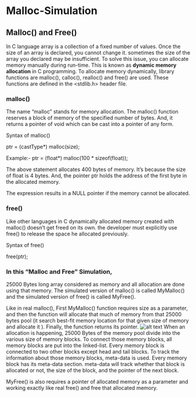 # Malloc-Simulation

## Malloc() and Free()

In C language array is a collection of a fixed number of values. Once the size of an array is declared, you cannot change it. sometimes the size of the array you declared may be insufficient. To solve this issue, you can allocate memory manually during run-time. This is known as **dynamic memory allocation** in C programming. To allocate memory dynamically, library functions are malloc(), calloc(), realloc() and free() are used. These functions are defined in the <stdlib.h> header file.

### malloc()

The name “malloc” stands for memory allocation. The malloc() function reserves a block of memory of the specified number of bytes. And, it returns a pointer of void which can be cast into a pointer of any form.

Syntax of malloc()

ptr = (castType*) malloc(size);

Example:-   ptr = (float*) malloc(100 * sizeof(float));

The above statement allocates 400 bytes of memory. It’s because the size of float is 4 bytes. And, the pointer ptr holds the address of the first byte in the allocated memory.

The expression results in a NULL pointer if the memory cannot be allocated.

### free()
Like other languages in C dynamically allocated memory created with malloc() doesn’t get freed on its own. the developer must explicitly use free() to release the space he allocated previously.

Syntax of free()

free(ptr);

### In this “Malloc and Free” Simulation,

25000 Bytes long array considered as memory and all allocation are done using that memory. The simulated version of malloc() is called MyMalloc() and the simulated version of free() is called MyFree().

Like in real malloc(), First MyMalloc() function requires size as a parameter, and then the function will allocate that much of memory from that 25000 bytes pool (it search best-fit memory location for that given size of memory and allocate it ). Finally, the function returns its pointer.
![alt text](https://diigopost.files.wordpress.com/2015/06/malloc_implementation.png)
When an allocation is happening, 25000 Bytes of the memory pool divide into the various size of memory blocks. To connect those memory blocks, all memory blocks are put into the linked-list. Every memory block is connected to two other blocks except head and tail blocks. To track the information about those memory blocks, meta-data is used.  Every memory block has its meta-data section. meta-data will track whether that block is allocated or not, the size of the block, and the pointer of the next block.

MyFree() is also requires a pointer of allocated memory as a parameter and working exactly like real free() and free  that allocated memory.
